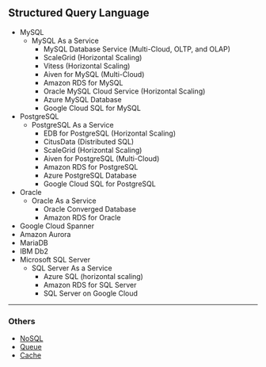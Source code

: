 ## Structured Query Language

- MySQL
  - MySQL As a Service
    - MySQL Database Service (Multi-Cloud, OLTP, and OLAP)
    - ScaleGrid (Horizontal Scaling)
    - Vitess (Horizontal Scaling)
    - Aiven for MySQL (Multi-Cloud)
    - Amazon RDS for MySQL
    - Oracle MySQL Cloud Service (Horizontal Scaling)
    - Azure MySQL Database
    - Google Cloud SQL for MySQL
- PostgreSQL
  - PostgreSQL As a Service
    - EDB for PostgreSQL (Horizontal Scaling)
    - CitusData (Distributed SQL)
    - ScaleGrid (Horizontal Scaling)
    - Aiven for PostgreSQL (Multi-Cloud)
    - Amazon RDS for PostgreSQL
    - Azure PostgreSQL Database
    - Google Cloud SQL for PostgreSQL
- Oracle
  - Oracle As a Service
    - Oracle Converged Database
    - Amazon RDS for Oracle
- Google Cloud Spanner
- Amazon Aurora
- MariaDB
- IBM Db2
- Microsoft SQL Server
  - SQL Server As a Service
    - Azure SQL (horizontal scaling)
    - Amazon RDS for SQL Server
    - SQL Server on Google Cloud

---

### Others

- [NoSQL](Software%20Engineer/Dev%20skills/Databases/nosql/README.md)
- [Queue](Software%20Engineer/Dev%20skills/Databases/queue/README.md)
- [Cache](Software%20Engineer/Dev%20skills/Databases/cache/README.md)